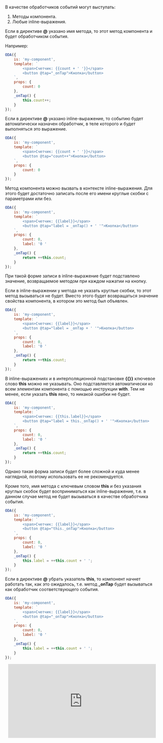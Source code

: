 В качестве обработчиков событий могут выступать:

1. Методы компонента.
2. Любые inline-выражения.

Если в директиве **@** указано имя метода, то этот метод компонента и будет обработчиком события.

Например:

```javascript _run_line_edit_[my-component.js]
ODA({
    is: 'my-component',
    template: `
        <span>Счетчик: {{count + ' '}}</span>
        <button @tap="_onTap">Кнопка</button>
    `,
    props: {
        count: 0
    },
    _onTap() {
        this.count++;
    }
});
```

Если в директиве **@** указано inline-выражение, то событию будет автоматически назначен обработчик, в теле которого и будет выполняться это выражение.

```javascript _run_line_edit_[my-component.js]
ODA({
    is: 'my-component',
    template: `
        <span>Счетчик: {{count + ' '}}</span>
        <button @tap="count++">Кнопка</button>
    `,
    props: {
        count: 0
    }
});
```

Метод компонента можно вызвать в контексте inline-выражения. Для этого будет достаточно записать после его имени круглые скобки с параметрами или без.

```javascript _run_line_edit_[my-component.js]
ODA({
    is: 'my-component',
    template: `
        <span>Счетчик: {{label}}</span>
        <button @tap="label = _onTap() + ' '">Кнопка</button>
    `,
    props: {
        count: 0,
        label: '0 '
    },
    _onTap() {
        return ++this.count;
    }
});
```

При такой форме записи в inline-выражение будет подставлено значение, возвращаемое методом при каждом нажатии на кнопку.

Если в inline-выражении у метода не указать круглые скобки, то этот метод вызываться не будет. Вместо этого будет возвращаться значение свойства компонента, в котором это метод был объявлен.

```javascript _run_line_edit_[my-component.js]
ODA({
    is: 'my-component',
    template: `
        <span>Счетчик: {{label}}</span>
        <button @tap="label = _onTap + ' '">Кнопка</button>
    `,
    props: {
        count: 0,
        label: '0 '
    },
    _onTap() {
        return ++this.count;
    }
});
```

В inline-выражениях и в интерполяционной подстановке **{{}}** ключевое слово **this** можно не указывать. Оно подставляется автоматически ко всем элементам компонента с помощью инструкции **with**. Тем не менее, если указать **this** явно, то никакой ошибки не будет.

```javascript _run_line_edit_[my-component.js]
ODA({
    is: 'my-component',
    template: `
        <span>Счетчик: {{this.label}}</span>
        <button @tap="label = this._onTap() + ' '">Кнопка</button>
    `,
    props: {
        count: 0,
        label: '0 '
    },
    _onTap() {
        return ++this.count;
    }
});
```

Однако такая форма записи будет более сложной и куда менее наглядной, поэтому использовать ее не рекомендуется.

Кроме того, имя метода с ключевым словом **this** и без указания круглых скобок будет восприниматься как inline-выражение, т.е. в данном случае метод не будет вызываться в качестве обработчика события.

```javascript error_run_line_edit_[my-component.js]
ODA({
    is: 'my-component',
    template: `
        <span>Счетчик: {{label}}</span>
        <button @tap="this._onTap">Кнопка</button>
    `,
    props: {
        count: 0,
        label: '0 '
    },
    _onTap() {
        this.label = ++this.count + ' ';
    }
});
```

Если в директиве **@** убрать указатель **this**, то компонент начнет работать так, как это ожидалось, т.е. метод **_onTap** будет вызываться как обработчик соответствующего события.

```javascript _run_line_edit_[my-component.js]
ODA({
    is: 'my-component',
    template: `
        <span>Счетчик: {{label}}</span>
        <button @tap="_onTap">Кнопка</button>
    `,
    props: {
        count: 0,
        label: '0 '
    },
    _onTap() {
        this.label = ++this.count + ' ';
    }
});
```

<div style="position:relative;padding-bottom:48%; margin:10px">
    <iframe src="https://www.youtube.com/embed/bUmIQhC8AvQ?start=0" frameborder="0" allow="accelerometer; autoplay; encrypted-media; gyroscope; picture-in-picture" allowfullscreen 
    	style="position:absolute;width:100%;height:100%;"></iframe>
</div>
